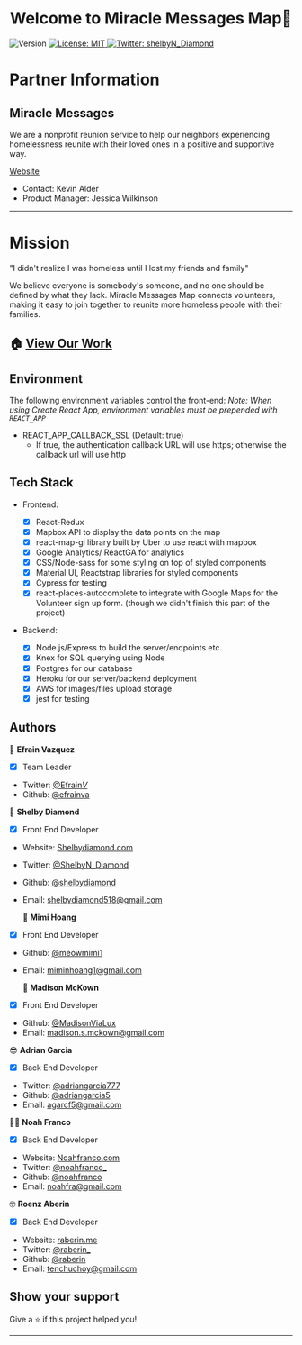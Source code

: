 <h1 align="center">Welcome to Miracle Messages Map👋</h1>
<p>
  <img alt="Version" src="https://img.shields.io/badge/version-2.0-blue.svg?cacheSeconds=2592000" />
  <a href="#" target="_blank">
    <img alt="License: MIT  " src="https://img.shields.io/badge/License-MIT  -yellow.svg" />
  </a>
  <a href="https://twitter.com/shelbyN_Diamond   " target="_blank">
    <img alt="Twitter: shelbyN_Diamond   " src="https://img.shields.io/twitter/follow/shelbyN_Diamond   .svg?style=social" />
  </a>
</p>

# Partner Information

## Miracle Messages

We are a nonprofit reunion service to help our neighbors experiencing homelessness reunite with their loved ones in a positive and supportive way.

[Website](https://miraclemessages.org/)

- Contact: Kevin Alder
- Product Manager: Jessica Wilkinson

---

# Mission

"I didn't realize I was homeless until I lost my friends and family"

We believe everyone is somebody's someone, and no one should be defined by what they lack. Miracle Messages Map connects volunteers, making it easy to join together to reunite more homeless people with their families.

## 🏠 [View Our Work](https://miracle-message.netlify.com/)

## Environment

The following environment variables control the front-end:
_Note: When using Create React App, environment variables *must* be prepended with `REACT_APP`_

- REACT_APP_CALLBACK_SSL (Default: true)
  - If true, the authentication callback URL will use https; otherwise the callback url will use http

## Tech Stack

- Frontend:

  - [x] React-Redux
  - [x] Mapbox API to display the data points on the map
  - [x] react-map-gl library built by Uber to use react with mapbox
  - [x] Google Analytics/ ReactGA for analytics
  - [x] CSS/Node-sass for some styling on top of styled components
  - [x] Material UI, Reactstrap libraries for styled components
  - [x] Cypress for testing
  - [x] react-places-autocomplete to integrate with Google Maps for the Volunteer sign up form. (though we didn't finish this part of the project)

- Backend:
  - [x] Node.js/Express to build the server/endpoints etc.
  - [x] Knex for SQL querying using Node
  - [x] Postgres for our database
  - [x] Heroku for our server/backend deployment
  - [x] AWS for images/files upload storage
  - [x] jest for testing

## Authors

👤 **Efrain Vazquez**

- [x] Team Leader

- Twitter: [@Efrain*V*](https://twitter.com/Efrain_V_)
- Github: [@efrainva](https://github.com/efrainva)

:princess: **Shelby Diamond**

- [x] Front End Developer

- Website: [Shelbydiamond.com](shelbydiamond.com)
- Twitter: [@ShelbyN_Diamond](https://twitter.com/shelbyN_Diamond)
- Github: [@shelbydiamond](https://github.com/shelbydiamond)
- Email: shelbydiamond518@gmail.com

  :ghost: **Mimi Hoang**

- [x] Front End Developer

- Github: [@meowmimi1](https://github.com/meowmimi1)
- Email: miminhoang1@gmail.com

  :space_invader: **Madison McKown**

- [x] Front End Developer

- Github: [@MadisonViaLux ](https://github.com/MadisonViaLux)
- Email: madison.s.mckown@gmail.com

:sunglasses: **Adrian Garcia**

- [x] Back End Developer

- Twitter: [@adriangarcia777](https://twitter.com/adriangarcia777)
- Github: [@adriangarcia5](https://github.com/adriangarcia5)
- Email: agarcf5@gmail.com

:man_astronaut: **Noah Franco**

- [x] Back End Developer

- Website: [Noahfranco.com](noahfranco.com)
- Twitter: [@noahfranco\_](https://twitter.com/noahfranco_)
- Github: [@noahfranco](https://github.com/noahfranco)
- Email: noahfra@gmail.com

:nerd_face: **Roenz Aberin**

- [x] Back End Developer

- Website: [raberin.me](raberin.me)
- Twitter: [@raberin\_](https://twitter.com/raberin_)
- Github: [@raberin](https://github.com/raberin)
- Email: tenchuchoy@gmail.com

## Show your support

Give a ⭐️ if this project helped you!

---
